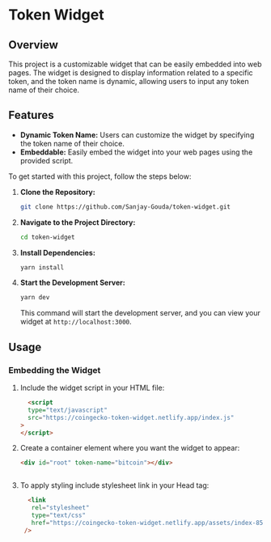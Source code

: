 
# Token Widget



## Overview

This project is a customizable widget that can be easily embedded into web pages. The widget is designed to display information related to a specific token, and the token name is dynamic, allowing users to input any token name of their choice.

## Features

- **Dynamic Token Name:** Users can customize the widget by specifying the token name of their choice.
- **Embeddable:** Easily embed the widget into your web pages using the provided script.




To get started with this project, follow the steps below:

1. **Clone the Repository:**
    ```bash
    git clone https://github.com/Sanjay-Gouda/token-widget.git
    ```

2. **Navigate to the Project Directory:**
    ```bash
    cd token-widget
    ```

3. **Install Dependencies:**
    ```bash
    yarn install
    ```

4. **Start the Development Server:**
    ```bash
    yarn dev
    ```

    This command will start the development server, and you can view your widget at `http://localhost:3000`.



## Usage

### Embedding the Widget

1. Include the widget script in your HTML file:

    ```html
      <script
      type="text/javascript"
      src="https://coingecko-token-widget.netlify.app/index.js"
    >
    </script>
    ```

2. Create a container element where you want the widget to appear:

    ```html
    <div id="root" token-name="bitcoin"></div>



3. To apply styling include stylesheet link in your Head tag:

   ```html
     <link
      rel="stylesheet"
      type="text/css"
      href="https://coingecko-token-widget.netlify.app/assets/index-85793668.css"
    />
    
  





